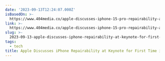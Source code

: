 ```yaml
---
date: '2023-09-13T12:24:07.000Z'
isBasedOn: >-
  https://www.404media.co/apple-discusses-iphone-15-pro-repairability-at-keynote-for-first-time-ever/
link: >-
  https://www.404media.co/apple-discusses-iphone-15-pro-repairability-at-keynote-for-first-time-ever/
slug: >-
  2023-09-13-apple-discusses-iphone-repairability-at-keynote-for-first-time-in-its-histo
tags:
  - tech
title: Apple Discusses iPhone Repairability at Keynote for First Time in Its Histo
---
```


